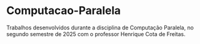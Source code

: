 # Computacao-Paralela
Trabalhos desenvolvidos durante a disciplina de Computação Paralela, no segundo semestre de 2025 com o professor Henrique Cota de Freitas.
